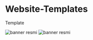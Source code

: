 # Website-Templates
Template

![banner resmi](https://github.com/eliftiryaki/Website-Templates/blob/master/images/1.jpg?raw=true)
![banner resmi](https://github.com/eliftiryaki/Website-Templates/blob/master/images/2.jpg?raw=true)
